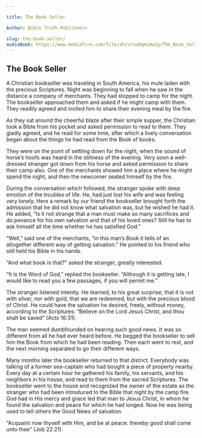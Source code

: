 ```yaml
---

title: The Book Seller

Author: Bible Truth Publishers

slug: the-book-seller/
audioBook: https://www.mediafire.com/file/xhivrnu0qm1mw2g/The_Book_Seller.mp3/file
---
```




## The Book Seller

A Christian bookseller was traveling in South America, his mule laden with the precious Scriptures. Night was beginning to fall when he saw in the distance a company of merchants. They had stopped to camp for the night. The bookseller approached them and asked if he might camp with them. They readily agreed and invited him to share their evening meal by the fire.

As they sat around the cheerful blaze after their simple supper, the Christian took a Bible from his pocket and asked permission to read to them. They gladly agreed, and he read for some time, after which a lively conversation began about the things he had read from the Book of books.

They were on the point of settling down for the night, when the sound of horse’s hoofs was heard in the stillness of the evening. Very soon a well-dressed stranger got down from his horse and asked permission to share their camp also. One of the merchants showed him a place where he might spend the night, and then the newcomer seated himself by the fire.

During the conversation which followed, the stranger spoke with deep emotion of the troubles of life. He, had just lost his wife and was feeling very lonely. Here a remark by our friend the bookseller brought forth the admission that he did not know what salvation was, but he wished he had it. He added, “Is it not strange that a man must make so many sacrifices and do penance for his own salvation and that of his loved ones? Still he has to ask himself all the time whether he has satisfied God.”

“Well,” said one of the merchants, “in this man’s Book it tells of an altogether different way of getting salvation.” He pointed to his friend who still held his Bible in his hands.

“And what book is that?” asked the stranger, greatly interested.

“It is the Word of God,” replied the bookseller. “Although it is getting late, I would like to read you a few passages, if you will permit me.”

The stranger listened intently. He learned, to his great surprise, that it is not with silver, nor with gold, that we are redeemed, but with the precious blood of Christ. He could have the salvation he desired, freely, without money, according to the Scriptures: “Believe on the Lord Jesus Christ, and thou shalt be saved” (Acts 16:31).

The man seemed dumbfounded on hearing such good news. It was so different from all he had ever heard before. He begged the bookseller to sell him the Book from which he had been reading. Then each went to rest, and the next morning separated to go their different ways.

Many months later the bookseller returned to that district. Everybody was talking of a former sea-captain who had bought a piece of property nearby. Every day at a certain hour he gathered his family, his servants, and his neighbors in his house, and read to them from the sacred Scriptures. The bookseller went to the house and recognized the owner of the estate as the stranger who had been introduced to the Bible that night by the camp fire. God had in His mercy and grace led that man to Jesus Christ, in whom he found the salvation and peace for which he had longed. Now he was being used to tell others the Good News of salvation.

“Acquaint now thyself with Him, and be at peace: thereby good shall come unto thee” (Job 22:21).